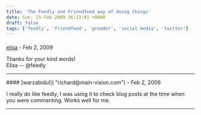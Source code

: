 ```yaml
---
title: 'The Feedly and Friendfeed way of doing things'
date: Sun, 15 Feb 2009 16:23:01 +0000
draft: false
tags: ['feedly', 'friendfeed', 'greader', 'social media', 'twitter']
---
```



#### 
[elisa](http://www.feedly.com "elisa@devhd.com") - <time datetime="2009-02-17 06:24:28">Feb 2, 2009</time>

Thanks for your kind words!  
Elisa -- @feedly
<hr />
#### 
[warzabidul]( "richard@main-vision.com") - <time datetime="2009-02-17 07:20:48">Feb 2, 2009</time>

I really do like feedly, I was using it to check blog posts at the time when you were commenting. Works well for me.
<hr />
